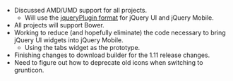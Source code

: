 * Discussed AMD/UMD support for all projects.
  * Will use the [jqueryPlugin format](https://github.com/umdjs/umd/blob/master/jqueryPlugin.js) for jQuery UI and jQuery Mobile.
* All projects will support Bower.
* Working to reduce (and hopefully eliminate) the code necessary to bring jQuery UI widgets into jQuery Mobile.
  * Using the tabs widget as the prototype.
* Finishing changes to download builder for the 1.11 release changes.
* Need to figure out how to deprecate old icons when switching to grunticon.
